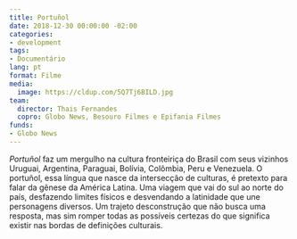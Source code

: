 ```yaml
---
title: Portuñol
date: 2018-12-30 00:00:00 -02:00
categories:
- development
tags:
- Documentário
lang: pt
format: Filme
media:
  image: https://cldup.com/5Q7Tj6BILD.jpg
team:
  director: Thais Fernandes
  copro: Globo News, Besouro Filmes e Epifania Filmes
funds:
- Globo News
---
```


_Portuñol_ faz um mergulho na cultura fronteiriça do Brasil com seus vizinhos Uruguai, Argentina, Paraguai, Bolívia, Colômbia, Peru e Venezuela. O portuñol, essa língua que nasce da intersecção de culturas, é pretexto para falar da gênese da América Latina. Uma viagem que vai do sul ao norte do país, desfazendo limites físicos e desvendando a latinidade que une personagens diversos. Um trajeto desconstrução que não busca uma resposta, mas sim romper todas as possíveis certezas do que significa existir nas bordas de definições culturais.
